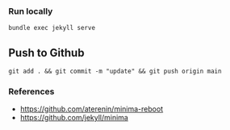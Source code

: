 ### Run locally
```
bundle exec jekyll serve
```

## Push to Github
```
git add . && git commit -m "update" && git push origin main
```

### References
- https://github.com/aterenin/minima-reboot
- https://github.com/jekyll/minima